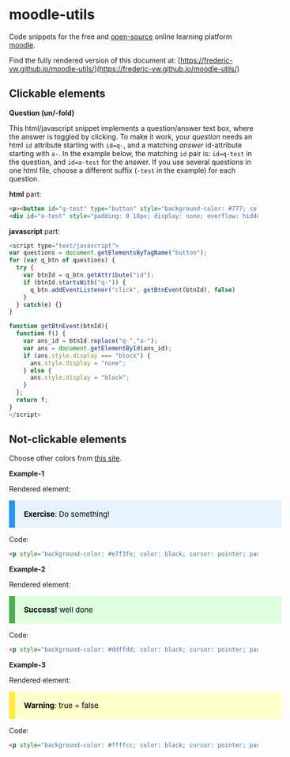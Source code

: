 # moodle-utils

Code snippets for the free and [open-source](https://github.com/moodle/moodle) online learning platform [moodle](https://moodle.org/).  

Find the fully rendered version of this document at: [https://frederic-vw.github.io/moodle-utils/](https://frederic-vw.github.io/moodle-utils/)

## Clickable elements

**Question (un/-fold)**

This html/javascript snippet implements a question/answer text box, where the answer is toggled by clicking. To make it work, your *question* needs an html `id` attribute starting with `id=q-`, and a matching *answer* id-attribute starting with `a-`. In the example below, the matching `id` pair is: `id=q-test` in the question, and `id=a-test` for the answer. If you use several questions in one html file, choose a different suffix (`-test` in the example) for each question.

**html** part:
```html
<p><button id="q-test" type="button" style="background-color: #777; color: white; cursor: pointer; padding: 18px; width: 100%; border: none; text-align: left; outline: none; font-size: 15px;">Question: what happens if you click this?</button></p>
<div id="a-test" style="padding: 0 18px; display: none; overflow: hidden; background-color: #f1f1f1;">...you may get an answer!</div>
```

**javascript** part:

```javascript
<script type="text/javascript">
var questions = document.getElementsByTagName("button");
for (var q_btn of questions) {
  try {
    var btnId = q_btn.getAttribute("id");
    if (btnId.startsWith("q-")) {
      q_btn.addEventListener("click", getBtnEvent(btnId), false)
    }
  } catch(e) {}
}

function getBtnEvent(btnId){
  function f() {
    var ans_id = btnId.replace("q-","a-");
    var ans = document.getElementById(ans_id);
    if (ans.style.display === "block") {
      ans.style.display = "none";
    } else {
      ans.style.display = "block";
    }
  };
  return f;
}
</script>
```


## Not-clickable elements

Choose other colors from [this site](https://htmlcolorcodes.com/colors/).

**Example-1**

Rendered element:
<p style="background-color: #e7f3fe; color: black; cursor: pointer; padding: 18px; width: 100%; border-left: 12px solid #2196F3; text-align: left; outline: none; font-size: 15px;"><strong>Exercise</strong>: Do something!</p>

Code:
```html
<p style="background-color: #e7f3fe; color: black; cursor: pointer; padding: 18px; width: 100%; border-left: 12px solid #2196F3; text-align: left; outline: none; font-size: 15px;"><strong>Exercise</strong>: Do something!</p>
```

**Example-2**

Rendered element:
<p style="background-color: #ddffdd; color: black; cursor: pointer; padding: 18px; width: 100%; border-left: 12px solid #4CAF50; text-align: left; outline: none; font-size: 15px;"><strong>Success!</strong> well done</p>

Code:
```html
<p style="background-color: #ddffdd; color: black; cursor: pointer; padding: 18px; width: 100%; border-left: 12px solid #4CAF50; text-align: left; outline: none; font-size: 15px;"><strong>Success!</strong> well done</p>
```


**Example-3**

Rendered element:
<p style="background-color: #ffffcc; color: black; cursor: pointer; padding: 18px; width: 100%; border-left: 12px solid #ffeb3b; text-align: left; outline: none; font-size: 15px;"><strong>Warning</strong>: true = false</p>

Code:
```html
<p style="background-color: #ffffcc; color: black; cursor: pointer; padding: 18px; width: 100%; border-left: 12px solid #ffeb3b; text-align: left; outline: none; font-size: 15px;"><strong>Warning</strong>: true = false</p>
```
